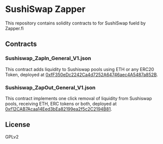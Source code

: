 # SushiSwap Zapper

This repository contains solidity contracts to for SushiSwap fueld by Zapper.fi

## Contracts

### Sushiswap_ZapIn_General_V1.json
This contract adds liquidity to Sushiswap pools using ETH or any ERC20 Token, deployed at [0xfF350eDc2242Ca4d7252A64746aec4A5487a852B](https://etherscan.io/address/0xfF350eDc2242Ca4d7252A64746aec4A5487a852B).

### Sushiswap_ZapOut_General_V1.json
This contract implements one click removal of liquidity from Sushiswap pools, receiving ETH, ERC tokens or both, deployed at [0xf12CAB7Acaa14Eed3bEa82199ea2f5c2C2194B81](https://etherscan.io/address/0xf12CAB7Acaa14Eed3bEa82199ea2f5c2C2194B81).

## License
GPLv2
